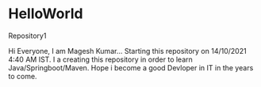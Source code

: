 # HelloWorld
Repository1

Hi Everyone, I am Magesh Kumar... Starting this repository on 14/10/2021 4:40 AM IST. I a creating this repository in order to learn Java/Springboot/Maven.
Hope i become a good Devloper in IT in the years to come. 
